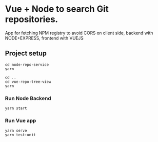 # Vue + Node to search Git repositories.

App for fetching NPM registry to avoid CORS on client side, backend with NODE+EXPRESS, frontend with VUEJS

## Project setup
```
cd node-repo-service
yarn

cd ..
cd vue-repo-tree-view
yarn
```

### Run Node Backend
```
yarn start
```

### Run Vue app
```
yarn serve
yarn test:unit
```
